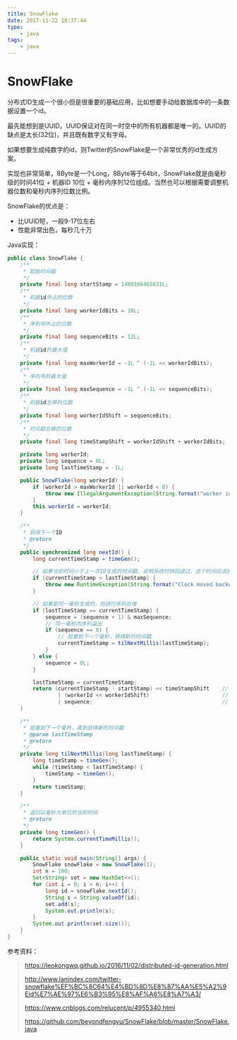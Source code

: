 ```yaml
---
title: SnowFlake
date: 2017-11-22 18:37:44
type: 
    - java
tags:
    - java
---
```


# SnowFlake

分布式ID生成一个很小但是很重要的基础应用，比如想要手动给数据库中的一条数据设置一个id。

最先能想到是UUID。UUID保证对在同一时空中的所有机器都是唯一的。UUID的缺点是太长(32位)，并且既有数字又有字母。

如果想要生成纯数字的id，则Twitter的SnowFlake是一个非常优秀的id生成方案。

实现也非常简单，8Byte是一个Long，8Byte等于64bit，SnowFlake就是由毫秒级的时间41位 + 机器ID 10位 + 毫秒内序列12位组成。当然也可以根据需要调整机器位数和毫秒内序列位数比例。
<!--more-->
SnowFlake的优点是：

- 比UUID短，一般9-17位左右
- 性能非常出色，每秒几十万

Java实现：

```java
public class SnowFlake {
    /**
     * 起始时间戳
     */
    private final long startStamp = 1480166465631L;
    /**
     * 机器id所占的位数
     */
    private final long workerIdBits = 10L;
    /**
     * 序列号所占的位数
     */
    private final long sequenceBits = 12L;
    /**
     * 机器id的最大值
     */
    private final long maxWorkerId = -1L ^ (-1L << workerIdBits);
    /**
     * 序列号的最大值
     */
    private final long maxSequence = -1L ^ (-1L << sequenceBits);
    /**
     * 机器id左移的位数
     */
    private final long workerIdShift = sequenceBits;
    /**
     * 时间戳左移的位数
     */
    private final long timeStampShift = workerIdShift + workerIdBits;

    private long workerId;
    private long sequence = 0L;
    private long lastTimeStamp = -1L;

    public SnowFlake(long workerId) {
        if (workerId > maxWorkerId || workerId < 0) {
            throw new IllegalArgumentException(String.format("worker id can't be greater than %d or less than 0", maxWorkerId));
        }
        this.workerId = workerId;
    }

    /**
     * 获得下一个ID
     * @return
     */
    public synchronized long nextId() {
        long currentTimeStamp = timeGen();

        // 如果当前时间小于上一次ID生成的时间戳，说明系统时钟回退过，这个时间应该抛出异常
        if (currentTimeStamp < lastTimeStamp) {
            throw new RuntimeException(String.format("Clock moved backwards. Refusing to generate id for %d milliseconds", lastTimeStamp - currentTimeStamp));
        }

        // 如果是同一毫秒生成的，则进行序列自增
        if (lastTimeStamp == currentTimeStamp) {
            sequence = (sequence + 1) & maxSequence;
            // 同一毫秒内序列溢出
            if (sequence == 0) {
                // 阻塞到下一个毫秒，获得新的时间戳
                currentTimeStamp = tilNextMillis(lastTimeStamp);
            }
        } else {
            sequence = 0L;
        }

        lastTimeStamp = currentTimeStamp;
        return (currentTimeStamp - startStamp) << timeStampShift    // 时间戳部分
                | (workerId << workerIdShift)                       // 机器id部分
                | sequence;                                         // 序列号部分
    }

    /**
     * 阻塞到下一个毫秒，直到获得新的时间戳
     * @param lastTimeStamp
     * @return
     */
    private long tilNextMillis(long lastTimeStamp) {
        long timeStamp = timeGen();
        while (timeStamp < lastTimeStamp) {
            timeStamp = timeGen();
        }
        return timeStamp;
    }

    /**
     * 返回以毫秒为单位的当前时间
     * @return
     */
    private long timeGen() {
        return System.currentTimeMillis();
    }

    public static void main(String[] args) {
        SnowFlake snowFlake = new SnowFlake(1);
        int n = 100;
        Set<String> set = new HashSet<>();
        for (int i = 0; i < n; i++) {
            long id = snowFlake.nextId();
            String s = String.valueOf(id);
            set.add(s);
            System.out.println(s);
        }
        System.out.println(set.size());
    }
}
```

参考资料：
> https://leokongwq.github.io/2016/11/02/distributed-id-generation.html
> 
> http://www.lanindex.com/twitter-snowflake%EF%BC%8C64%E4%BD%8D%E8%87%AA%E5%A2%9Eid%E7%AE%97%E6%B3%95%E8%AF%A6%E8%A7%A3/
> 
> https://www.cnblogs.com/relucent/p/4955340.html
> 
> https://github.com/beyondfengyu/SnowFlake/blob/master/SnowFlake.java


